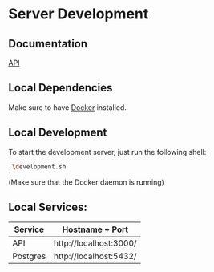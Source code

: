 # Server Development

## Documentation

[API](docs/api/README.md)

## Local Dependencies

Make sure to have [Docker](https://docs.docker.com/get-docker/) installed.

## Local Development

To start the development server, just run the following shell:

```bash
.\development.sh
```

(Make sure that the Docker daemon is running)

## Local Services:

| Service  | Hostname + Port        |
| -------- | ---------------------- |
| API      | http://localhost:3000/ |
| Postgres | http://localhost:5432/ |
